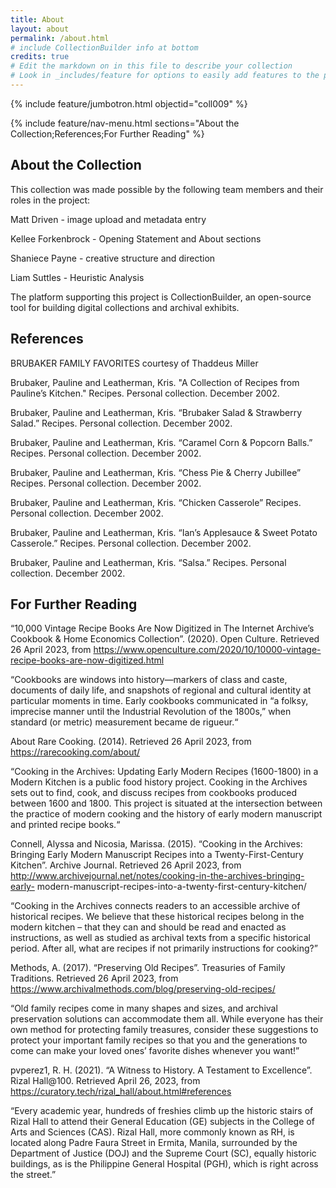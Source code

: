 ```yaml
---
title: About
layout: about
permalink: /about.html
# include CollectionBuilder info at bottom
credits: true
# Edit the markdown on in this file to describe your collection
# Look in _includes/feature for options to easily add features to the page
---
```


{% include feature/jumbotron.html objectid="coll009" %}

{% include feature/nav-menu.html sections="About the Collection;References;For Further Reading" %}

## About the Collection

This collection was made possible by the following team members and their roles in the project:

Matt Driven - image upload and metadata entry

Kellee Forkenbrock - Opening Statement and About sections

Shaniece Payne - creative structure and direction

Liam Suttles - Heuristic Analysis

The platform supporting this project is CollectionBuilder, an open-source tool for building digital collections and archival exhibits.


## References

BRUBAKER FAMILY FAVORITES courtesy of Thaddeus Miller

Brubaker, Pauline and Leatherman, Kris. "A Collection of Recipes from Pauline’s 
Kitchen." Recipes. Personal collection. December 2002.

Brubaker, Pauline and Leatherman, Kris. “Brubaker Salad & Strawberry Salad.” Recipes. 
Personal collection. December 2002.

Brubaker, Pauline and Leatherman, Kris. “Caramel Corn & Popcorn Balls.” Recipes. 
Personal collection. December 2002.

Brubaker, Pauline and Leatherman, Kris. “Chess Pie & Cherry Jubillee” Recipes. 
Personal collection. December 2002.

Brubaker, Pauline and Leatherman, Kris. “Chicken Casserole” Recipes. Personal 
collection. December 2002.

Brubaker, Pauline and Leatherman, Kris. “Ian’s Applesauce & Sweet Potato Casserole.” 
Recipes. Personal collection. December 2002.

Brubaker, Pauline and Leatherman, Kris. “Salsa.” Recipes. Personal collection. 
December 2002.

## For Further Reading

“10,000 Vintage Recipe Books Are Now Digitized in The Internet Archive’s 
Cookbook & Home Economics Collection”. (2020). Open Culture. Retrieved 26 April 2023, from https://www.openculture.com/2020/10/10000-vintage-recipe-books-are-now-digitized.html

“Cookbooks are windows into history—markers of class and caste, documents of daily life, and snapshots of regional and cultural identity at particular moments in time. Early cookbooks communicated in “a folksy, imprecise manner until the Industrial Revolution of the 1800s,” when standard (or metric) measurement became de rigueur.“

About Rare Cooking. (2014). Retrieved 26 April 2023, from 
https://rarecooking.com/about/ 

“Cooking in the Archives: Updating Early Modern Recipes (1600-1800) in a Modern Kitchen is a public food history project. Cooking in the Archives sets out to find, cook, and discuss recipes from cookbooks produced between 1600 and 1800. This project is situated at the intersection between the practice of modern cooking and the history of early modern manuscript and printed recipe books.“

Connell, Alyssa and Nicosia, Marissa. (2015). “Cooking in the Archives: Bringing 
Early Modern Manuscript Recipes into a Twenty-First-Century Kitchen”. 
Archive Journal. Retrieved 26 April 2023, from 
http://www.archivejournal.net/notes/cooking-in-the-archives-bringing-early-
modern-manuscript-recipes-into-a-twenty-first-century-kitchen/

“Cooking in the Archives connects readers to an accessible archive of historical recipes. We believe that these historical recipes belong in the modern kitchen – that they can and should be read and enacted as instructions, as well as studied as archival texts from a specific historical period. After all, what are recipes if not primarily instructions for cooking?”

Methods, A. (2017). “Preserving Old Recipes”. Treasuries of Family Traditions. 
Retrieved 26 April 2023, from https://www.archivalmethods.com/blog/preserving-old-recipes/

“Old family recipes come in many shapes and sizes, and archival preservation solutions can accommodate them all. While everyone has their own method for protecting family treasures, consider these suggestions to protect your important family recipes so that you and the generations to come can make your loved ones’ favorite dishes whenever you want!”

pvperez1, R. H. (2021). “A Witness to History. A Testament to Excellence”. Rizal 
Hall@100. Retrieved April 26, 2023, from https://curatory.tech/rizal_hall/about.html#references 

“Every academic year, hundreds of freshies climb up the historic stairs of Rizal 
Hall to attend their General Education (GE) subjects in the College of Arts and Sciences (CAS). Rizal Hall, more commonly known as RH, is located along Padre Faura Street in Ermita, Manila, surrounded by the Department of Justice (DOJ) and the Supreme Court (SC), equally historic buildings, as is the Philippine General Hospital (PGH), which is right across the street.”
